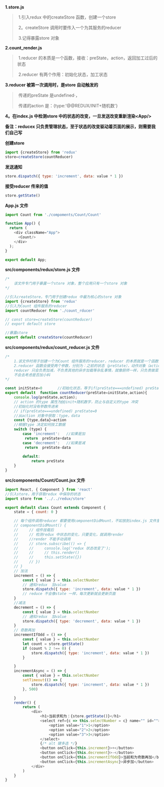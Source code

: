 **1.store.js**

> ​	1.引入redux 中的createStore 函数，创建一个store
>
> ​	2。createStore 调用时要传入一个为其服务的reducer
>
> ​	3.记得暴露store 对象

**2.count_render.js**

> ​	1.reducer 的本质是一个函数，接收：preState，action，返回加工过后的状态
>
> ​	2.reducer 有两个作用：初始化状态，加工状态

**3.reducer 被第一次调用时，是store 自动触发的**

> ​			传递的preState 是undefined·，
>
> ​			传递的action 是：{type:'@@REDUX/INIT+随机数'}

**4。在index.js 中检测store 中的状态的改变，一旦发送改变重新渲染\<App/>**

**备注：reducex 只负责管理状态，至于状态的改变驱动着页面的展示，则需要我们自己写**



**创建store**

```js
import {createStore} from 'redux'
store=createStore(countReducer)
```

**发送通知**

```js
store.dispatch({ type: 'increment', data: value * 1 })
```

**接受reducer 传来的值**

```js
store.getState()
```

**App.js 文件**

```js
import Count from './compoments/Count/Count'

function App() {
  return (
    <div className="App">
      <Count/>
    </div>
  );
}

export default App;
```

**src/components/redux/store.js 文件**

```js
/* 
    该文件专门用于暴露一个store 对象，整个应用只有一个store 对象
*/

//引入createStore，专门用于创建redux 中最为核心的store 对象
import {createStore} from 'redux'
//引入为Count 组件服务的reducer
import countReducer from './count_rducer'

// const store=createStore(countReducer)
// export default store

//暴露store
export default createStore(countReducer)
```

**src/components/redux/count_reducer.js 文件**

```js
/* 
    1.该文件时用于创建一个为Count 组件服务的reducer，reducer 的本质就是一个函数
    2.reducer 函数会接受两个参数，分别为：之前的状态（preState），动作对象（action）
    reducer 只会负责加减，不负责其他的异步加载等杂乱事情，就像厨师一样，只负责做菜，
    不会去考虑是否加小料
*/

const initState=0       //初始化状态，等于if(preState===undefined) preState=0
export default  function countReducer(preState=initState,action){
    console.log(preState,action);
    // action 的type 属性为@@init+随机数字，防止与自定义的type 冲突
    //初始化时没有参数传进来
    // if(preState===undefined) preState=0
    //从action 对象中获取：type，data
    const {type,data}=action
    //根据type 决定如何技工数据
    switch (type) {
        case 'increment':   //如果是加
         return  preState+data
        case 'decrement':   //如果是减
         return  preState-data
    
        default:
            return preState
    }
}

```

**src/components/Count/Count.jsx 文件**

```js
import React, { Component } from 'react'
//引入store，用于获取redux 中保存的状态
import store from '../../redux/store'

export default class Count extends Component {
    state = { count: 0 }

    // 每个组件调用reducer 都要使用componentDidMount，不如放到index.js 文件里面
    // componentDidMount() {
    //     // 组件挂载后
    //     // 检测redux 中状态的变化，只要变化，就调用render
    //     //render 不能手动调用
    //     // store.subscribe(() => {
    //     //     console.log('redux 状态改变了');
    //     //     // this.render()
    //     //     this.setState({})
    //     // })
    // }
    // 加法
    increment = () => {
        const { value } = this.selectNumber
        // 通知redux  加value
        store.dispatch({ type: 'increment', data: value * 1 })
        // reduce 不会像state 一样，每次更新就会更新页面
    }
    //减法
    decrement = () => {
        const { value } = this.selectNumber
        // 通知redux  加value
        store.dispatch({ type: 'decrement', data: value * 1 })
    }
    // 奇数再加
    incrementIfOdd = () => {
        const { value } = this.selectNumber
        let count = store.getState()
        if (count % 2 !== 0) {
            store.dispatch({ type: 'increment', data: value * 1 })
        }

    }
    incrementAsync = () => {
        const { value } = this.selectNumber
        setTimeout(() => {
            store.dispatch({ type: 'increment', data: value * 1 })
        }, 500)

    }
    render() {
        return (
            <div>
                <h1>当前求和为：{store.getState()}</h1>
                <select ref={c => this.selectNumber = c} name="" id="">
                    <option value="1">1</option>
                    <option value="2">2</option>
                    <option value="3">3</option>
                </select>
                {/* alt 键多选 */}
                <button onClick={this.increment}>+</button>
                <button onClick={this.decrement}>-</button>
                <button onClick={this.incrementIfOdd}>当前和为奇数再加</button>
                <button onClick={this.incrementAsync}>异步加</button>
            </div>
        )
    }
}

```

